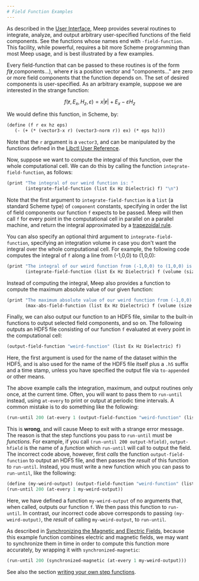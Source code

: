 ```yaml
---
# Field Function Examples
---
```


As described in the [User Interface](Scheme_User_Interface.md), Meep provides several routines to integrate, analyze, and output arbitrary user-specified functions of the field components. See the functions whose names end with `-field-function`. This facility, while powerful, requires a bit more Scheme programming than most Meep usage, and is best illustrated by a few examples.

Every field-function that can be passed to these routines is of the form *f*(**r**,components...), where **r** is a position vector and "components..." are zero or more field components that the function depends on. The set of desired components is user-specified. As an arbitrary example, suppose we are interested in the strange function:

$$f(\mathbf{r}, E_x, H_z, \varepsilon) = x |\mathbf{r}| + E_x - \varepsilon H_z$$

We would define this function, in Scheme, by:

```scm
(define (f r ex hz eps)
   (- (+ (* (vector3-x r) (vector3-norm r)) ex) (* eps hz)))
```

Note that the `r` argument is a `vector3`, and can be manipulated by the functions defined in the [Libctl User Reference](https://libctl.readthedocs.io/en/latest/Libctl_User_Reference/).

Now, suppose we want to compute the integral of this function, over the whole computational cell. We can do this by calling the function `integrate-field-function`, as follows:

```scm
(print "The integral of our weird function is: "
       (integrate-field-function (list Ex Hz Dielectric) f) "\n")
```

Note that the first argument to `integrate-field-function` is a `list` (a standard Scheme type) of `component` constants, specifying in order the list of field components our function `f` expects to be passed. Meep will then call `f` for every point in the computational cell in parallel on a parallel machine, and return the integral approximated by a [trapezoidal rule](https://en.wikipedia.org/wiki/trapezoidal_rule).

You can also specify an optional third argument to `integrate-field-function`, specifying an integration volume in case you don't want the integral over the whole computational cell. For example, the following code computes the integral of `f` along a line from (-1,0,0) to (1,0,0):

```scm
(print "The integral of our weird function from (-1,0,0) to (1,0,0) is: "
       (integrate-field-function (list Ex Hz Dielectric) f (volume (size 1 0 0) (center 0 0 0))) "\n")
```

Instead of computing the integral, Meep also provides a function to compute the maximum absolute value of our given function:

```scm
(print "The maximum absolute value of our weird function from (-1,0,0) to (1,0,0) is: "
       (max-abs-field-function (list Ex Hz Dielectric) f (volume (size 1 0 0) (center 0 0 0))) "\n")
```

Finally, we can also output our function to an HDF5 file, similar to the built-in functions to output selected field components, and so on. The following outputs an HDF5 file consisting of our function `f` evaluated at every point in the computational cell:

```scm
(output-field-function "weird-function" (list Ex Hz Dielectric) f)
```

Here, the first argument is used for the name of the dataset within the HDF5, and is also used for the name of the HDF5 file itself plus a `.h5` suffix and a time stamp, unless you have specified the output file via `to-appended` or other means.

The above example calls the integration, maximum, and output routines only once, at the current time. Often, you will want to pass them to `run-until` instead, using `at-every` to print or output at periodic time intervals. A common mistake is to do something like the following:

```scm
(run-until 200 (at-every 1 (output-field-function "weird-function" (list Ex Hz Dielectric) f)))
```

This is **wrong**, and will cause Meep to exit with a strange error message. The reason is that the step functions you pass to `run-until` must be *functions*. For example, if you call `(run-until 200 output-hfield)`, `output-hfield` is the name of a *function* which `run-until` will call to output the field. The incorrect code above, however, first *calls* the function `output-field-function` to output an HDF5 file, and then passes the *result* of this function to `run-until`. Instead, you must write a new function which you can pass to `run-until`, like the following:

```scm
(define (my-weird-output) (output-field-function "weird-function" (list Ex Hz Dielectric) f))
(run-until 200 (at-every 1 my-weird-output))
```

Here, we have defined a function `my-weird-output` of no arguments that, when called, outputs our function `f`. We then pass this function to `run-until`. In contrast, our incorrect code above corresponds to passing `(my-weird-output)`, the *result* of calling `my-weird-output`, to `run-until`.

As described in [Synchronizing the Magnetic and Electric Fields](Synchronizing_the_Magnetic_and_Electric_Fields.md), because this example function combines electric and magnetic fields, we may want to synchronize them in time in order to compute this function more accurately, by wrapping it with `synchronized-magnetic`:

```scm
(run-until 200 (synchronized-magnetic (at-every 1 my-weird-output)))
```

See also the section [writing your own step functions](Scheme_User_Interface.md#writing-your-own-step-functions).
